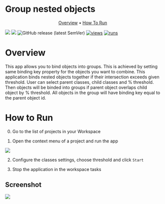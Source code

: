 # Group nested objects

<p align="center">
  <a href="#Overview">Overview</a> •
  <a href="#How-To-Run">How To Run</a> 
</p>

[![](https://img.shields.io/badge/supervisely-ecosystem-brightgreen)](https://ecosystem.supervise.ly/apps/supervisely-ecosystem/bind-nested-objects-into-groups)
[![](https://img.shields.io/badge/slack-chat-green.svg?logo=slack)](https://supervise.ly/slack)
![GitHub release (latest SemVer)](https://img.shields.io/github/v/release/supervisely-ecosystem/bind-nested-objects-into-groups)
[![views](https://app.supervise.ly/img/badges/views/supervisely-ecosystem/bind-nested-objects-into-groups)](https://supervise.ly)
[![runs](https://app.supervise.ly/img/badges/runs/supervisely-ecosystem/bind-nested-objects-into-groups)](https://supervise.ly)

</div>

# Overview

This app allows you to bind objects into groups. This is achieved by setting same binding key property for the objects you want to combine.
This application binds nested objects together if their intersection exceeds given threshold. User can select parent classes, child classes and % threshold. Then objects will be binded into groups if parent object overlaps child object by % threshold. All objects in the group will have binding key equal to the parent object id.

# How to Run

0. Go to the list of projects in your Workspace

1. Open the context menu of a project and run the app

<img src="xxx">

2. Configure the classes settings, choose threshold and click `Start`

3. Stop the application in the workspace tasks

## Screenshot

<img src="https://user-images.githubusercontent.com/115161827/211062393-6cacb72c-27bc-4429-97f2-519e4d414709.png">

